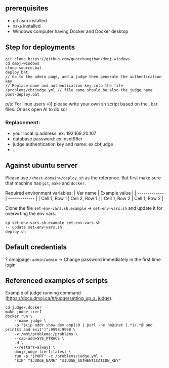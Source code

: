 ## prerequisites
- git csm installed
- `make` installed
- Windows computer having Docker and Docker desktop

## Step for deployments
```
git clone https://github.com/quocchungthan/dmoj-windows
cd dmoj-windows
clone-source.bat
deploy.bat
// Go to the admin page, add a judge then generate the authentication key
// Replace name and authentication key into the file /problems/cbtjudge.yml // file name should be also the judge name
post-deploy.bat
```
p/s: For linux users =)) please write your own sh script based on the `.bat` files. Or ask open AI to do so!

### Replacement:
- your local ip address: ex: 192.168.20.107
- database password: ex: nsot98er
- judge authentication key and name: ex cbtjudge
- ...


## Against ubuntu server
Please use `/<host-domain>/deploy.sh` as the reference. But first make sure that machine has `git`, `make` and `docker`.

Required environment variables:
| Var name      | Example value      |
| ------------- | ------------- |
| Cell 1, Row 1 | Cell 2, Row 1 |
| Cell 1, Row 2 | Cell 1, Row 2 |

Clone the file `set-env-vars.sh.example` -> `set-env-vars.sh` and update it for overwrting the env vars.

```
cp set-env-vars.sh.example set-env-vars.sh
-- update set-env-vars.sh
deploy.sh
```

## Default credentials
?
dmojpage: `admin/admin` -> Change password immediately in the first time login


## Referenced examples of scripts
Example of judge running command (https://docs.dmoj.ca/#/judge/setting_up_a_judge).
```
cd judge/.docker
make judge-tier1
docker run \
    --name judge \
    -p "$(ip addr show dev enp1s0 | perl -ne 'm@inet (.*)/.*@ and print$1 and exit')":9998:9998 \
    -v /mnt/problems:/problems \
    --cap-add=SYS_PTRACE \
    -d \
    --restart=always \
    dmoj/judge-tier1:latest \
    run -p "$PORT" -c /problems/judge.yml \
    "$IP" "$JUDGE_NAME" "$JUDGE_AUTHENTICATION_KEY"
```
